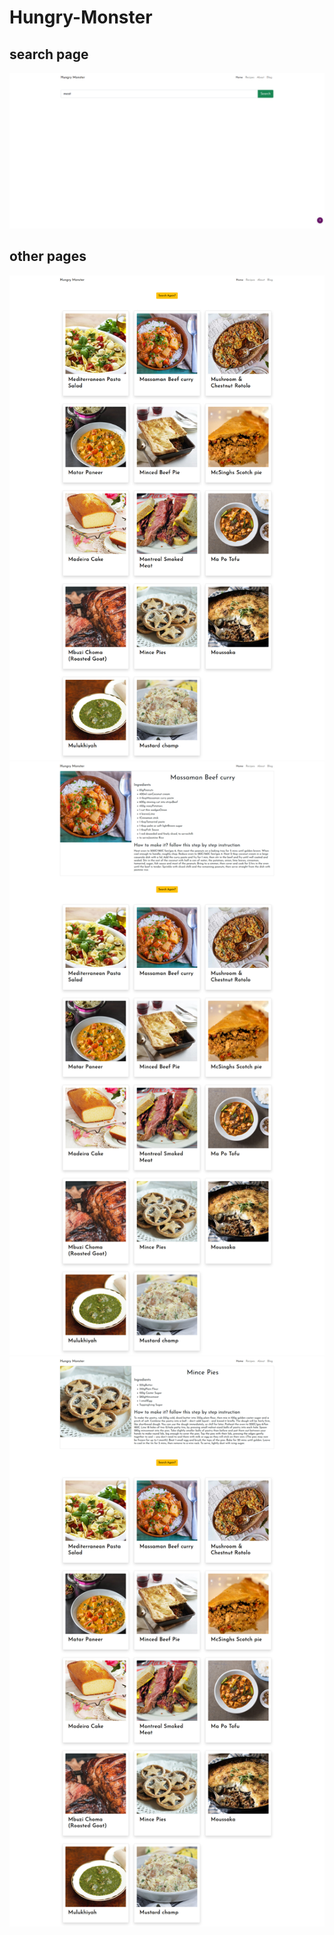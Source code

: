# Hungry-Monster
## search page
![alt text](./img/img1.png)
## other pages
![alt text](./img/img2.jpg)
![alt text](./img/img3.jpg)
![alt text](./img/img4.jpg)